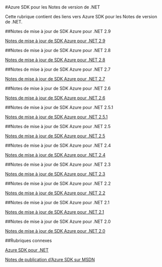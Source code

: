 <properties 
    pageTitle="Azure SDK pour les Notes de version de .NET" 
    description="Azure SDK pour les Notes de version de .NET" 
    services="app-service/web" 
    documentationCenter="" 
    authors="Juliako" 
    manager="dwrede" 
    editor=""/>

<tags
   ms.service="app-service"
   ms.devlang="multiple"
   ms.topic="article"
   ms.tgt_pltfrm="na"
   ms.workload="integration" 
   ms.date="10/17/2016"
   ms.author="juliako"/>



#<a name="azure-sdk-for-net-release-notes"></a>Azure SDK pour les Notes de version de .NET

Cette rubrique contient des liens vers Azure SDK pour les Notes de version de .NET. 


##<a name="azure-sdk-for-net-29-release-notes"></a>Notes de mise à jour de SDK Azure pour .NET 2.9

[Notes de mise à jour de SDK Azure pour .NET 2.9](azure-sdk-dotnet-release-notes-2-9.md)

##<a name="azure-sdk-for-net-28-release-notes"></a>Notes de mise à jour de SDK Azure pour .NET 2.8

[Notes de mise à jour de SDK Azure pour .NET 2.8](azure-sdk-dotnet-release-notes-2-8.md)

##<a name="azure-sdk-for-net-27-release-notes"></a>Notes de mise à jour de SDK Azure pour .NET 2.7

[Notes de mise à jour de SDK Azure pour .NET 2.7](azure-sdk-dotnet-release-notes-2-7.md)

##<a name="azure-sdk-for-net-26-release-notes"></a>Notes de mise à jour de SDK Azure pour .NET 2.6

[Notes de mise à jour de SDK Azure pour .NET 2.6](azure-sdk-dotnet-release-notes-2-6.md)

##<a name="azure-sdk-for-net-251-release-notes"></a>Notes de mise à jour de SDK Azure pour .NET 2.5.1

[Notes de mise à jour de SDK Azure pour .NET 2.5.1](../app-service/app-service-release-notes.md)

##<a name="azure-sdk-for-net-25-release-notes"></a>Notes de mise à jour de SDK Azure pour .NET 2.5

[Notes de mise à jour de SDK Azure pour .NET 2.5](https://msdn.microsoft.com/library/azure/dn873976.aspx)

##<a name="azure-sdk-for-net-24-release-notes"></a>Notes de mise à jour de SDK Azure pour .NET 2.4

[Notes de mise à jour de SDK Azure pour .NET 2.4](https://msdn.microsoft.com/library/azure/dn794167.aspx)

##<a name="azure-sdk-for-net-23-release-notes"></a>Notes de mise à jour de SDK Azure pour .NET 2.3

[Notes de mise à jour de SDK Azure pour .NET 2.3](https://msdn.microsoft.com/library/azure/dn655054.aspx)

##<a name="azure-sdk-for-net-22-release-notes"></a>Notes de mise à jour de SDK Azure pour .NET 2.2

[Notes de mise à jour de SDK Azure pour .NET 2.2](https://msdn.microsoft.com/library/azure/dn459835.aspx)

##<a name="azure-sdk-for-net-21-release-notes"></a>Notes de mise à jour de SDK Azure pour .NET 2.1

[Notes de mise à jour de SDK Azure pour .NET 2.1](https://msdn.microsoft.com/library/azure/dn407359.aspx)

##<a name="azure-sdk-for-net-20-release-notes"></a>Notes de mise à jour de SDK Azure pour .NET 2.0

[Notes de mise à jour de SDK Azure pour .NET 2.0](https://msdn.microsoft.com/library/azure/dn169556.aspx)

##<a name="related-topics"></a>Rubriques connexes

[Azure SDK pour .NET](https://azure.microsoft.com/downloads/archive-net-downloads/)

[Notes de publication d’Azure SDK sur MSDN](https://msdn.microsoft.com/library/azure/dn627519.aspx)
 

